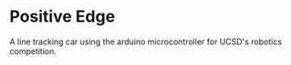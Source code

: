 # Positive Edge
A line tracking car using the arduino microcontroller for UCSD's robotics competition.
